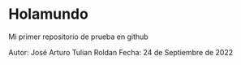 # Holamundo
Mi primer repositorio de prueba en github

Autor: José Arturo Tulian Roldan
Fecha: 24 de Septiembre de 2022
